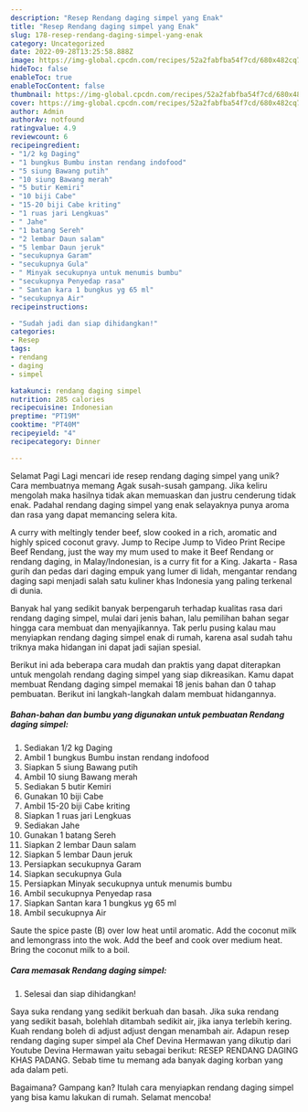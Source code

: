 ```yaml
---
description: "Resep Rendang daging simpel yang Enak"
title: "Resep Rendang daging simpel yang Enak"
slug: 178-resep-rendang-daging-simpel-yang-enak
category: Uncategorized
date: 2022-09-28T13:25:58.888Z
image: https://img-global.cpcdn.com/recipes/52a2fabfba54f7cd/680x482cq70/rendang-daging-simpel-foto-resep-utama.jpg
hideToc: false
enableToc: true
enableTocContent: false
thumbnail: https://img-global.cpcdn.com/recipes/52a2fabfba54f7cd/680x482cq70/rendang-daging-simpel-foto-resep-utama.jpg
cover: https://img-global.cpcdn.com/recipes/52a2fabfba54f7cd/680x482cq70/rendang-daging-simpel-foto-resep-utama.jpg
author: Admin
authorAv: notfound
ratingvalue: 4.9
reviewcount: 6
recipeingredient:
- "1/2 kg Daging"
- "1 bungkus Bumbu instan rendang indofood"
- "5 siung Bawang putih"
- "10 siung Bawang merah"
- "5 butir Kemiri"
- "10 biji Cabe"
- "15-20 biji Cabe kriting"
- "1 ruas jari Lengkuas"
- " Jahe"
- "1 batang Sereh"
- "2 lembar Daun salam"
- "5 lembar Daun jeruk"
- "secukupnya Garam"
- "secukupnya Gula"
- " Minyak secukupnya untuk menumis bumbu"
- "secukupnya Penyedap rasa"
- " Santan kara 1 bungkus yg 65 ml"
- "secukupnya Air"
recipeinstructions:

- "Sudah jadi dan siap dihidangkan!"
categories:
- Resep
tags:
- rendang
- daging
- simpel

katakunci: rendang daging simpel 
nutrition: 285 calories
recipecuisine: Indonesian
preptime: "PT19M"
cooktime: "PT40M"
recipeyield: "4"
recipecategory: Dinner

---
```



Selamat Pagi Lagi mencari ide resep rendang daging simpel yang unik? Cara membuatnya memang Agak susah-susah gampang. Jika keliru mengolah maka hasilnya tidak akan memuaskan dan justru cenderung tidak enak. Padahal rendang daging simpel yang enak selayaknya punya aroma dan rasa yang dapat memancing selera kita.


A curry with meltingly tender beef, slow cooked in a rich, aromatic and highly spiced coconut gravy. Jump to Recipe Jump to Video Print Recipe Beef Rendang, just the way my mum used to make it Beef Rendang or rendang daging, in Malay/Indonesian, is a curry fit for a King. Jakarta - Rasa gurih dan pedas dari daging empuk yang lumer di lidah, mengantar rendang daging sapi menjadi salah satu kuliner khas Indonesia yang paling terkenal di dunia.

Banyak hal yang sedikit banyak berpengaruh terhadap kualitas rasa dari rendang daging simpel, mulai dari jenis bahan, lalu pemilihan bahan segar hingga cara membuat dan menyajikannya. Tak perlu pusing kalau mau menyiapkan rendang daging simpel enak di rumah, karena asal sudah tahu triknya maka hidangan ini dapat jadi sajian spesial.


Berikut ini ada beberapa cara mudah dan praktis yang dapat diterapkan untuk mengolah rendang daging simpel yang siap dikreasikan. Kamu dapat membuat Rendang daging simpel memakai 18 jenis bahan dan 0 tahap pembuatan. Berikut ini langkah-langkah dalam membuat hidangannya.

<!--inarticleads1-->

##### Bahan-bahan dan bumbu yang digunakan untuk pembuatan Rendang daging simpel:

1. Sediakan 1/2 kg Daging
1. Ambil 1 bungkus Bumbu instan rendang indofood
1. Siapkan 5 siung Bawang putih
1. Ambil 10 siung Bawang merah
1. Sediakan 5 butir Kemiri
1. Gunakan 10 biji Cabe
1. Ambil 15-20 biji Cabe kriting
1. Siapkan 1 ruas jari Lengkuas
1. Sediakan  Jahe
1. Gunakan 1 batang Sereh
1. Siapkan 2 lembar Daun salam
1. Siapkan 5 lembar Daun jeruk
1. Persiapkan secukupnya Garam
1. Siapkan secukupnya Gula
1. Persiapkan  Minyak secukupnya untuk menumis bumbu
1. Ambil secukupnya Penyedap rasa
1. Siapkan  Santan kara 1 bungkus yg 65 ml
1. Ambil secukupnya Air


Saute the spice paste (B) over low heat until aromatic. Add the coconut milk and lemongrass into the wok. Add the beef and cook over medium heat. Bring the coconut milk to a boil. 

<!--inarticleads2-->

##### Cara memasak Rendang daging simpel:


1. Selesai dan siap dihidangkan!

Saya suka rendang yang sedikit berkuah dan basah. Jika suka rendang yang sedikit basah, bolehlah ditambah sedikit air, jika ianya terlebih kering. Kuah rendang boleh di adjust adjust dengan menambah air. Adapun resep rendang daging super simpel ala Chef Devina Hermawan yang dikutip dari Youtube Devina Hermawan yaitu sebagai berikut: RESEP RENDANG DAGING KHAS PADANG. Sebab time tu memang ada banyak daging korban yang ada dalam peti. 

Bagaimana? Gampang kan? Itulah cara menyiapkan rendang daging simpel yang bisa kamu lakukan di rumah. Selamat mencoba!
